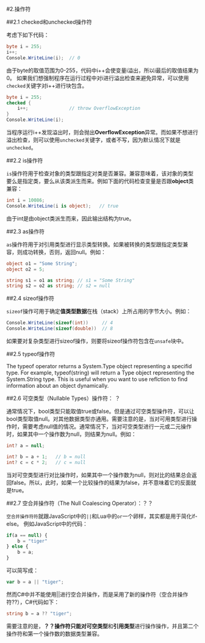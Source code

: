 #2.操作符

##2.1 checked和unchecked操作符

考虑下如下代码：
```cs
byte i = 255;
i++;
Console.WriteLine(i);  // 0
```
由于byte的取值范围为0-255，代码中i++会使变量i溢出，所以i最后的取值结果为0。 如果我们想强制程序在运行过程中对i进行溢出检查来避免异常，可以使用`checked`关键字对i++进行块包含。
```cs
byte i = 255;
checked {
	i++;               // throw OverflowException
}
Console.WriteLine(i);
```
当程序运行i++发现溢出时，则会抛出**OverflowException**异常。而如果不想进行溢出检查，则可以使用`unchecked`关键字，或者不写，因为默认情况下就是`unchecked`。

##2.2 is操作符

`is`操作符用于检查对象的类型跟指定对类是否兼容。兼容意味着，该对象的类型要么是指定类，要么从该类派生而来。例如下面的代码检查变量是否跟**object**类兼容：
```cs
int i = 10086;
Console.WriteLine(i is object);   // true
```
由于int是由object类派生而来，因此输出结构为true。

##2.3 as操作符

`as`操作符用于对引用类型进行显示类型转换。如果被转换的类型跟指定类型兼容，则成功转换，否则，返回null。例如：
```cs
object o1 = "Some String";
object o2 = 5;

string s1 = o1 as string; // s1 = "Some String"
string s2 = o2 as string; // s2 = null
```

##2.4 sizeof操作符

`sizeof`操作可用于确定**值类型数据**在栈（stack）上所占用的字节大小。例如：
```cs
Console.WriteLine(sizeof(int))     // 4
Console.WriteLine(sizeof(double))  // 8
```
如果要对复杂类型进行sizeof操作，则要将sizeof操作符包含在`unsafe`块中。

##2.5 typeof操作符

The typeof operator returns a System.Type object representing a specifid type. For example,
typeof(string)  will return a Type object representing the System.String type. This is useful when you
want to use reflction to find information about an object dynamically.

##2.6 可空类型（Nullable Types）操作符： ？

通常情况下，bool类型只能取值true或false。但是通过可空类型操作符，可以让bool类型取值null。对其他数据类型亦通用。需要注意的是，当对可用类型进行操作时，需要考虑null值的情况。通常情况下，当对可空类型进行一元或二元操作时，如果其中一个操作数为null，则结果为null。例如：
```cs
int? a = null;

int? b = a + 1;   // b = null
int? c = c * 2;   // c = null
```

当对可空类型进行对比操作时，如果其中一个操作数为null，则对比的结果总会返回false。所以，此时，如果一个比较操作的结果为false，并不意味着它的反面就是true。

##2.7 空合并操作符（The Null Coalescing Operator）：？？

`空合并操作符符`就跟JavaScript中的`||`和Lua中的`or`一个卵样，其实都是用于简化if-else。 例如JavaScript中的代码：

```JavaScript
if(a == null) {
	b = "tiger"
} else {
	b = a; 
}
```
可以简写成：
```JavaScript
var b = a || "tiger";
```
然而C#中并不能使用||进行空合并操作，而是采用了新的操作符（空合并操作符??），C#代码如下：
```cs
string b = a ?? "tiger";
```

需要注意的是，**？？**操作符只能对**可空类型**和**引用类型**进行操作操作，并且第二个操作符和第一个操作数的数据类型兼容。
